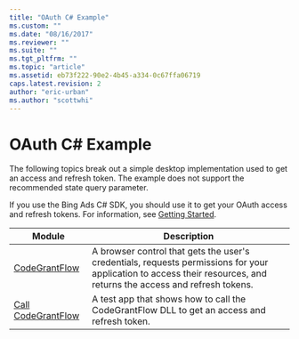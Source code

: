 ```yaml
---
title: "OAuth C# Example"
ms.custom: ""
ms.date: "08/16/2017"
ms.reviewer: ""
ms.suite: ""
ms.tgt_pltfrm: ""
ms.topic: "article"
ms.assetid: eb73f222-90e2-4b45-a334-0c67ffa06719
caps.latest.revision: 2
author: "eric-urban"
ms.author: "scottwhi"
---
```

# OAuth C# Example
The following topics break out a simple desktop implementation used to get an access and refresh token. The example does not support the recommended state query parameter.

If you use the Bing Ads C# SDK, you should use it to get your OAuth access and refresh tokens. For information, see [Getting Started](../transaction-message/getting-started.md).

|Module|Description
|-|-
|[CodeGrantFlow](../hotel-api/codegrantflow-csharp-example.md)|A browser control that gets the user's credentials, requests permissions for your application to access their resources, and returns the access and refresh tokens.
|[Call CodeGrantFlow](../hotel-api/call-codegrantflow-in-csharp-example.md)|A test app that shows how to call the CodeGrantFlow DLL to get an access and refresh token.
